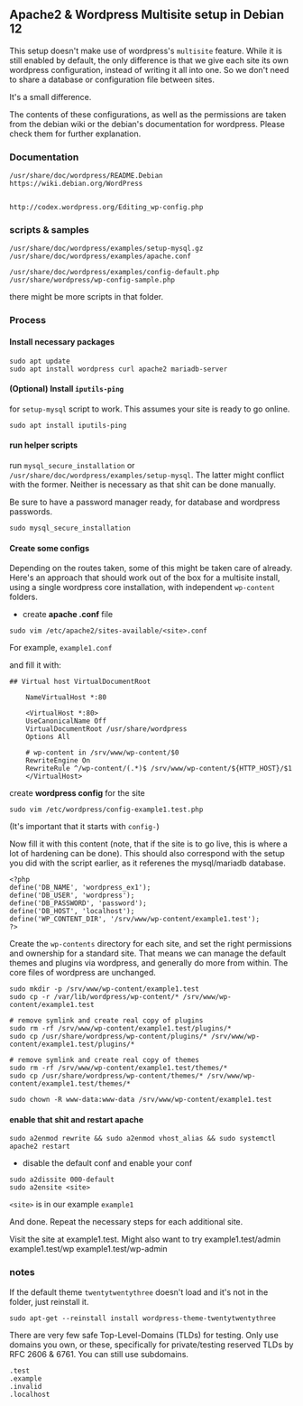 ## Apache2 & Wordpress Multisite setup in Debian 12

This setup doesn't make use of wordpress's `multisite` feature. While it is still enabled by default, the only difference is that we give each site its own wordpress configuration, instead of writing it all into one. So we don't need to share a database or configuration file between sites.

It's a small difference.

The contents of these configurations, as well as the permissions are taken from the debian wiki or the debian's documentation for wordpress. Please check them for further explanation.

### Documentation
```
/usr/share/doc/wordpress/README.Debian
https://wiki.debian.org/WordPress


http://codex.wordpress.org/Editing_wp-config.php
```

### scripts & samples
```
/usr/share/doc/wordpress/examples/setup-mysql.gz
/usr/share/doc/wordpress/examples/apache.conf

/usr/share/doc/wordpress/examples/config-default.php
/usr/share/wordpress/wp-config-sample.php

```
there might be more scripts in that folder.

### Process

#### Install necessary packages
```
sudo apt update
sudo apt install wordpress curl apache2 mariadb-server
```

#### (Optional) Install `iputils-ping`
 for `setup-mysql` script to work. This assumes your site is ready to go online.

```
sudo apt install iputils-ping
```

#### run helper scripts

run `mysql_secure_installation` or `/usr/share/doc/wordpress/examples/setup-mysql`. The latter might conflict with the former. Neither is necessary as that shit can be done manually.

Be sure to have a password manager ready, for database and wordpress passwords.

```
sudo mysql_secure_installation
```

#### Create some configs

Depending on the routes taken, some of this might be taken care of already. Here's an approach that should work out of the box for a multisite install, using a single wordpress core installation, with independent `wp-content` folders.

- create **apache .conf** file

```
sudo vim /etc/apache2/sites-available/<site>.conf
```

For example, `example1.conf`

and fill it with:

```
## Virtual host VirtualDocumentRoot

    NameVirtualHost *:80

    <VirtualHost *:80>
    UseCanonicalName Off
    VirtualDocumentRoot /usr/share/wordpress
    Options All

    # wp-content in /srv/www/wp-content/$0
    RewriteEngine On
    RewriteRule ^/wp-content/(.*)$ /srv/www/wp-content/${HTTP_HOST}/$1
    </VirtualHost>

```

create **wordpress config** for the site

```
sudo vim /etc/wordpress/config-example1.test.php
```

(It's important that it starts with `config-`)

Now fill it with this content (note, that if the site is to go live, this is where a lot of hardening can be done).
This should also correspond with the setup you did with the script earlier, as it referenes the mysql/mariadb database.

```
<?php
define('DB_NAME', 'wordpress_ex1');
define('DB_USER', 'wordpress');
define('DB_PASSWORD', 'password');
define('DB_HOST', 'localhost');
define('WP_CONTENT_DIR', '/srv/www/wp-content/example1.test');
?>
```

Create the `wp-contents` directory for each site, and set the right permissions and ownership for a standard site. That means we can manage the default themes and plugins via wordpress, and generally do more from within. The core files of wordpress are unchanged.

```
sudo mkdir -p /srv/www/wp-content/example1.test
sudo cp -r /var/lib/wordpress/wp-content/* /srv/www/wp-content/example1.test

# remove symlink and create real copy of plugins
sudo rm -rf /srv/www/wp-content/example1.test/plugins/*
sudo cp /usr/share/wordpress/wp-content/plugins/* /srv/www/wp-content/example1.test/plugins/*

# remove symlink and create real copy of themes
sudo rm -rf /srv/www/wp-content/example1.test/themes/*
sudo cp /usr/share/wordpress/wp-content/themes/* /srv/www/wp-content/example1.test/themes/*

sudo chown -R www-data:www-data /srv/www/wp-content/example1.test
```

#### enable that shit and restart apache

```
sudo a2enmod rewrite && sudo a2enmod vhost_alias && sudo systemctl apache2 restart
```

- disable the default conf and enable your conf
```
sudo a2dissite 000-default
sudo a2ensite <site>
```

`<site>` is in our example `example1`

And done. Repeat the necessary steps for each additional site.

Visit the site at example1.test. Might also want to try example1.test/admin example1.test/wp example1.test/wp-admin

### notes

If the default theme `twentytwentythree` doesn't load and it's not in the folder, just reinstall it.

```
sudo apt-get --reinstall install wordpress-theme-twentytwentythree
```

There are very few safe Top-Level-Domains (TLDs) for testing.
Only use domains you own, or these, specifically for private/testing reserved TLDs by RFC 2606 & 6761. You can still use subdomains.

```
.test
.example
.invalid
.localhost
```
